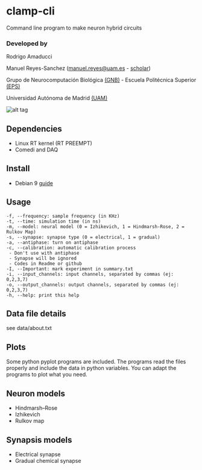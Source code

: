 # clamp-cli
Command line program to make neuron hybrid circuits

### Developed by
Rodrigo Amaducci

Manuel Reyes-Sanchez (manuel.reyes@uam.es - [scholar](https://scholar.google.es/citations?user=JlKzj1cAAAAJ))

Grupo de Neurocomputación Biológica [(GNB)](http://arantxa.ii.uam.es/~gnb/) - Escuela Politécnica Superior [(EPS)](http://www.uam.es/ss/Satellite/EscuelaPolitecnica/es/home.htm)

Universidad Autónoma de Madrid [(UAM)](http://www.uam.es)

![alt tag](https://raw.githubusercontent.com/manurs/clamp-cli/master/img.png)

## Dependencies
- Linux RT kernel (RT PREEMPT)
- Comedi and DAQ

## Install
- Debian 9 [guide](https://github.com/manurs/clamp-cli/wiki/Install-on-Debian-9)

## Usage

```
-f, --frequency: sample frequency (in KHz)
-t, --time: simulation time (in ns)
-m, --model: neural model (0 = Izhikevich, 1 = Hindmarsh-Rose, 2 = Rulkov Map)
-s, --synapse: synapse type (0 = electrical, 1 = gradual)
-a, --antiphase: turn on antiphase
-c, --calibration: automatic calibration process
 - Don't use with antiphase
 - Synapse will be ignored
 - Codes in Readme or github
-I, --Important: mark experiment in summary.txt
-i, --input_channels: input channels, separated by commas (ej: 0,2,3,7)
-o, --output_channels: output channels, separated by commas (ej: 0,2,3,7)
-h, --help: print this help
```


## Data file details
see data/about.txt

## Plots
Some python pyplot programs are included. The programs read the files properly and include the data in python variables. You can adapt the programs to plot what you need. 

## Neuron models
- Hindmarsh–Rose
- Izhikevich
- Rulkov map

## Synapsis models
- Electrical synapse
- Gradual chemical synapse

